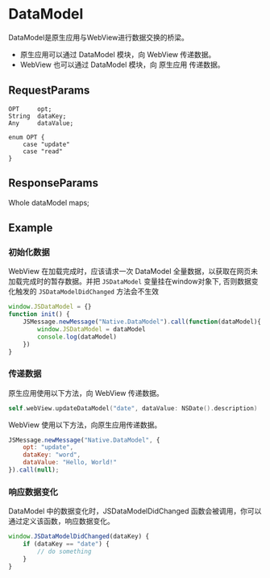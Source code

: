 # DataModel

DataModel是原生应用与WebView进行数据交换的桥梁。

* 原生应用可以通过 DataModel 模块，向 WebView 传递数据。
* WebView 也可以通过 DataModel 模块，向 原生应用 传递数据。

## RequestParams
```
OPT     opt;
String  dataKey;
Any     dataValue;

enum OPT {
    case "update"
    case "read"
}
```
## ResponseParams

Whole dataModel maps;

## Example

### 初始化数据

WebView 在加载完成时，应该请求一次 DataModel 全量数据，以获取在网页未加载完成时的暂存数据。并把 `JSDataModel` 变量挂在window对象下, 否则数据变化触发的 `JSDataModelDidChanged` 方法会不生效

```javascript
window.JSDataModel = {}
function init() {
    JSMessage.newMessage("Native.DataModel").call(function(dataModel){
        window.JSDataModel = dataModel
        console.log(dataModel)
    })
}
```

### 传递数据

原生应用使用以下方法，向 WebView 传递数据。

```swift
self.webView.updateDataModel("date", dataValue: NSDate().description)
```

WebView 使用以下方法，向原生应用传递数据。

```javascript
JSMessage.newMessage("Native.DataModel", {
    opt: "update",
    dataKey: "word",
    dataValue: "Hello, World!"
}).call(null);
```

### 响应数据变化

DataModel 中的数据变化时，JSDataModelDidChanged 函数会被调用，你可以通过定义该函数，响应数据变化。

```javascript
window.JSDataModelDidChanged(dataKey) {
    if (dataKey == "date") {
        // do something
    }
}
```